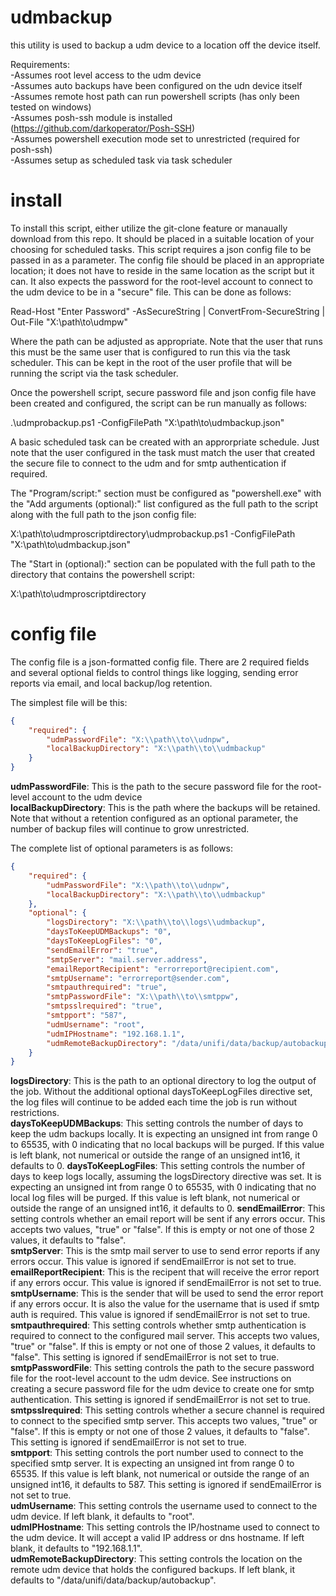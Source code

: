 # udmbackup
this utility is used to backup a udm device to a location off the device itself. 

Requirements:  
-Assumes root level access to the udm device  
-Assumes auto backups have been configured on the udn device itself  
-Assumes remote host path can run powershell scripts (has only been tested on windows)  
-Assumes posh-ssh module is installed (https://github.com/darkoperator/Posh-SSH)  
-Assumes powershell execution mode set to unrestricted (required for posh-ssh)  
-Assumes setup as scheduled task via task scheduler  

# install
To install this script, either utilize the git-clone feature or manaually download from this repo.  It should be placed in a suitable location of your choosing for scheduled tasks.  This script requires a json config file to be passed in as a parameter.  The config file should be placed in an appropriate location; it does not have to reside in the same location as the script but it can.  It also expects the password for the root-level account to connect to the udm device to be in a "secure" file.  This can be done as follows:

Read-Host "Enter Password" -AsSecureString |  ConvertFrom-SecureString | Out-File "X:\path\to\udmpw" 

Where the path can be adjusted as appropriate.  Note that the user that runs this must be the same user that is configured to run this via the task scheduler.  This can be kept in the root of the user profile that will be running the script via the task scheduler.

Once the powershell script, secure password file and json config file have been created and configured, the script can be run manually as follows:  

.\udmprobackup.ps1 -ConfigFilePath "X:\path\to\udmbackup.json"

A basic scheduled task can be created with an approrpriate schedule.  Just note that the user configured in the task must match the user that created the secure file to connect to the udm and for smtp authentication if required.  

The "Program/script:" section must be configured as "powershell.exe" with the "Add arguments (optional):" list configured as the full path to the script along with the full path to the json config file:

X:\path\to\udmproscriptdirectory\udmprobackup.ps1 -ConfigFilePath "X:\path\to\udmbackup.json"

The "Start in (optional):" section can be populated with the full path to the directory that contains the powershell script:

X:\path\to\udmproscriptdirectory

# config file
The config file is a json-formatted config file.  There are 2 required fields and several optional fields to control things like logging, sending error reports via email, and local backup/log retention.

The simplest file will be this:
```json
{
    "required": {
        "udmPasswordFile": "X:\\path\\to\\udnpw",
        "localBackupDirectory": "X:\\path\\to\\udmbackup"
    }
}
```
**udmPasswordFile**: This is the path to the secure password file for the root-level account to the udm device  
**localBackupDirectory**: This is the path where the backups will be retained.  Note that without a retention configured as an optional parameter, the number of backup files will continue to grow unrestricted.

The complete list of optional parameters is as follows:  

```json
{
    "required": {
        "udmPasswordFile": "X:\\path\\to\\udnpw",
        "localBackupDirectory": "X:\\path\\to\\udmbackup"
    },
    "optional": {
        "logsDirectory": "X:\\path\\to\\logs\\udmbackup",
        "daysToKeepUDMBackups": "0",
        "daysToKeepLogFiles": "0",
        "sendEmailError": "true",
        "smtpServer": "mail.server.address",
        "emailReportRecipient": "errorreport@recipient.com",
        "smtpUsername": "errorreport@sender.com",
        "smtpauthrequired": "true",
        "smtpPasswordFile": "X:\\path\\to\\smtppw",
        "smtpsslrequired": "true",
        "smtpport": "587",
        "udmUsername": "root",
        "udmIPHostname": "192.168.1.1",
        "udmRemoteBackupDirectory": "/data/unifi/data/backup/autobackup"
    }
}
```

**logsDirectory**: This is the path to an optional directory to log the output of the job.  Without the additional optional daysToKeepLogFiles directive set, the log files will continue to be added each time the job is run without restrictions.  
**daysToKeepUDMBackups**: This setting controls the number of days to keep the udm backups locally.  It is expecting an unsigned int from range 0 to 65535, with 0 indicating that no local backups will be purged.  If this value is left blank, not numerical or outside the range of an unsigned int16, it defaults to 0. 
**daysToKeepLogFiles**: This setting controls the number of days to keep logs locally, assuming the logsDirectory directive was set.  It is expecting an unsigned int from range 0 to 65535, with 0 indicating that no local log files will be purged.  If this value is left blank, not numerical or outside the range of an unsigned int16, it defaults to 0. 
**sendEmailError**: This setting controls whether an email report will be sent if any errors occur.  This accepts two values, "true" or "false".  If this is empty or not one of those 2 values, it defaults to "false".  
**smtpServer**: This is the smtp mail server to use to send error reports if any errors occur.  This value is ignored if sendEmailError is not set to true.  
**emailReportRecipient**: This is the recipent that will receive the error report if any errors occur.  This value is ignored if sendEmailError is not set to true.  
**smtpUsername**: This is the sender that will be used to send the error report if any errors occur.  It is also the value for the username that is used if smtp auth is required.  This value is ignored if sendEmailError is not set to true.  
**smtpauthrequired**: This setting controls whether smtp authentication is required to connect to the configured mail server.  This accepts two values, "true" or "false".  If this is empty or not one of those 2 values, it defaults to "false".  This setting is ignored if sendEmailError is not set to true.  
**smtpPasswordFile**: This setting controls the path to the secure password file for the root-level account to the udm device.  See instructions on creating a secure password file for the udm device to create one for smtp authentication.  This setting is ignored if sendEmailError is not set to true.  
**smtpsslrequired**:  This setting controls whether a secure channel is required to connect to the specified smtp server.  This accepts two values, "true" or "false".  If this is empty or not one of those 2 values, it defaults to "false".  This setting is ignored if sendEmailError is not set to true.  
**smtpport**:  This setting controls the port number used to connect to the specified smtp server.  It is expecting an unsigned int from range 0 to 65535.  If this value is left blank, not numerical or outside the range of an unsigned int16, it defaults to 587.  This setting is ignored if sendEmailError is not set to true.  
**udmUsername**:  This setting controls the username used to connect to the udm device.  If left blank, it defaults to "root".  
**udmIPHostname**:  This setting controls the IP/hostname used to connect to the udm device.  It will accept a valid IP address or dns hostname.  If left blank, it defaults to "192.168.1.1".  
**udmRemoteBackupDirectory**:  This setting controls the location on the remote udm device that holds the configured backups.  If left blank, it defaults to "/data/unifi/data/backup/autobackup".  